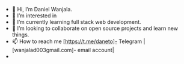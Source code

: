- 👋 Hi, I’m Daniel Wanjala.
- 👀 I’m interested in 
- 🌱 I’m currently learning full stack web development.
- 💞️ I’m looking to collaborate on open source projects and learn new things.
- 📫 How to reach me [https://t.me/daneto]- Telegram | [wanjalad003gmail.com]- email account|
-                

<!---
daniel-wanjala/daniel-wanjala is a ✨ special ✨ repository because its `README.md` (this file) appears on your GitHub profile.
You can click the Preview link to take a look at your changes.
--->
